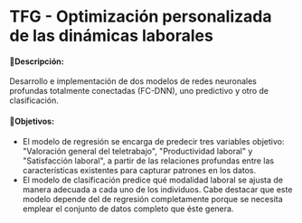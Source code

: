 # TFG - Optimización personalizada de las dinámicas laborales
#### 📍Descripción: 
Desarrollo e implementación de dos modelos de redes neuronales profundas totalmente conectadas (FC-DNN), uno predictivo y otro de clasificación.

#### 🎯Objetivos:
- El modelo de regresión se encarga de predecir tres variables objetivo: "Valoración general del teletrabajo", "Productividad laboral" y "Satisfacción laboral", a partir de las relaciones profundas entre las características existentes para capturar patrones en los datos.
- El modelo de clasificación predice qué modalidad laboral se ajusta de manera adecuada a cada uno de los individuos. Cabe destacar que este modelo depende del de regresión completamente porque se necesita emplear el conjunto de datos completo que éste genera.
